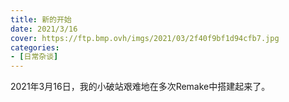 ```yaml
---
title: 新的开始
date: 2021/3/16
cover: https://ftp.bmp.ovh/imgs/2021/03/2f40f9bf1d94cfb7.jpg
categories:
- [日常杂谈]
---
```

2021年3月16日，我的小破站艰难地在多次Remake中搭建起来了。

